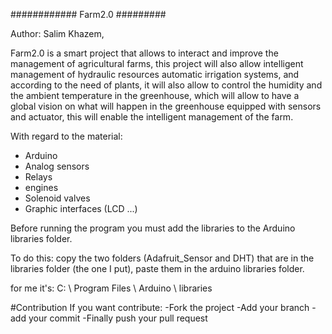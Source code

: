############ Farm2.0 ######### 


Author: Salim Khazem, 

Farm2.0 is a smart project that allows to interact and improve the management of agricultural farms, this project will also allow intelligent management of hydraulic resources automatic irrigation systems, and according to the need of plants, it will also allow to control the humidity and the ambient temperature in the greenhouse, which will allow to have a global vision on what will happen in the greenhouse equipped with sensors and actuator, this will enable the intelligent management of the farm.





With regard to the material:
- Arduino
- Analog sensors
- Relays
- engines
- Solenoid valves
- Graphic interfaces (LCD ...)


Before running the program you must add the libraries to the Arduino libraries folder.

To do this: copy the two folders (Adafruit_Sensor and DHT) that are in the libraries folder (the one I put), paste them in the arduino libraries folder.

for me it's: C: \ Program Files \ Arduino \ libraries

#Contribution 
If you want contribute: 
-Fork the project 
-Add your branch 
-add your commit 
-Finally push your pull request 
